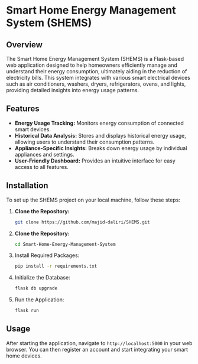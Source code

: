 # Smart Home Energy Management System (SHEMS)

## Overview
The Smart Home Energy Management System (SHEMS) is a Flask-based web application designed to help homeowners efficiently manage and understand their energy consumption, ultimately aiding in the reduction of electricity bills. This system integrates with various smart electrical devices such as air conditioners, washers, dryers, refrigerators, ovens, and lights, providing detailed insights into energy usage patterns.

## Features
- **Energy Usage Tracking:** Monitors energy consumption of connected smart devices.
- **Historical Data Analysis:** Stores and displays historical energy usage, allowing users to understand their consumption patterns.
- **Appliance-Specific Insights:** Breaks down energy usage by individual appliances and settings.
- **User-Friendly Dashboard:** Provides an intuitive interface for easy access to all features.

## Installation

To set up the SHEMS project on your local machine, follow these steps:

1. **Clone the Repository:**
   ```bash
   git clone https://github.com/majid-daliri/SHEMS.git
   
2. **Clone the Repository:**
   ```bash
   cd Smart-Home-Energy-Management-System

3. Install Required Packages:
    ```bash
   pip install -r requirements.txt

4. Initialize the Database:
    ```bash
   flask db upgrade

5. Run the Application:
    ```bash
   flask run

## Usage

After starting the application, navigate to `http://localhost:5000` in your web browser. You can then register an account and start integrating your smart home devices.


